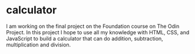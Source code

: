 # calculator

I am working on the final project on the Foundation course on The Odin Project. In this project I hope to use all my knowledge with HTML, CSS, and JavaScript to build a calculator that can do addition, subtraction, multiplication and division.
